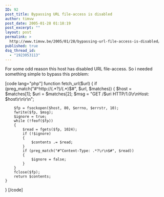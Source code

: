 ```yaml
---
ID: 92
post_title: Bypassing URL file-access is disabled
author: timvw
post_date: 2005-01-28 01:18:19
post_excerpt: ""
layout: post
permalink: >
  http://www.timvw.be/2005/01/28/bypassing-url-file-access-is-disabled/
published: true
dsq_thread_id:
  - "1923053113"
---
```

<p>For some odd reason this host has disabled URL file-access.
So i needed something simple to bypass this problem:</p>
[code lang="php"]
function fetch_url($url)
{
    if (preg_match("#^http://(.*?)/(.*)$#", $url, $matches))
    {
        $host = $matches[1];
        $uri = $matches[2];
        $msg = "GET /$uri HTTP/1.0\r\nHost: $host\r\n\r\n";

        $fp = fsockopen($host, 80, $errno, $errstr, 10);
        fwrite($fp, $msg);
        $ignore = true;
        while (!feof($fp))
        {
            $read = fgets($fp, 1024);
            if (!$ignore)
            {
                $contents .= $read;
            }
            if (preg_match("#^Content-Type: .*?\r\n$#", $read))
            {
                $ignore = false;
            }
        }
        fclose($fp);
        return $contents;
    }
}
[/code]